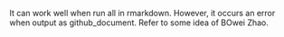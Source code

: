  It can work well when run all in rmarkdown. However, it occurs an error when output as github_document.
 Refer to some idea of BOwei Zhao.